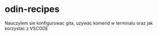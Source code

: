 # odin-recipes
Nauczylem sie konfigurowac gita, uzywac komend w terminalu oraz jak korzystac z VSCODE 